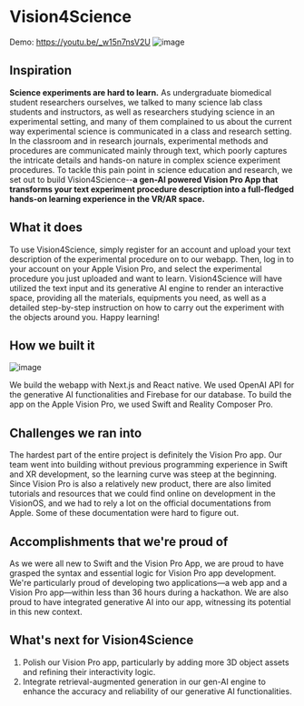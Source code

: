 # Vision4Science
Demo: https://youtu.be/_w15n7nsV2U
![image](https://github.com/stevensusas/Vision4Science-HackPrinceton/assets/113653645/9ab1b404-fcd6-418e-90d9-4a55b0a465a2)

## Inspiration

**Science experiments are hard to learn.** As undergraduate biomedical student researchers ourselves, we talked to many science lab class students and instructors, as well as researchers studying science in an experimental setting, and many of them complained to us about the current way experimental science is communicated in a class and research setting. In the classroom and in research journals, experimental methods and procedures are communicated mainly through text, which poorly captures the intricate details and hands-on nature in complex science experiment procedures. To tackle this pain point in science education and research, we set out to build Vision4Science--**a gen-AI powered Vision Pro App that transforms your text experiment procedure description into a full-fledged hands-on learning experience in the VR/AR space.**

## What it does

To use Vision4Science, simply register for an account and upload your text description of the experimental procedure on to our webapp. Then, log in to your account on your Apple Vision Pro, and select the experimental procedure you just uploaded and want to learn. Vision4Science will have utilized the text input and its generative AI engine to render an interactive space, providing all the materials, equipments you need, as well as a detailed step-by-step instruction on how to carry out the experiment with the objects around you. Happy learning!

## How we built it
![image](https://github.com/stevensusas/Vision4Science-HackPrinceton/assets/113653645/6b3f9701-8645-43fc-937d-4ce8bc5ab686)

We build the webapp with Next.js and React native. We used OpenAI API for the generative AI functionalities and Firebase for our database. To build the app on the Apple Vision Pro, we used Swift and Reality Composer Pro.

## Challenges we ran into

The hardest part of the entire project is definitely the Vision Pro app. Our team went into building without previous programming experience in Swift and XR development, so the learning curve was steep at the beginning. Since Vision Pro is also a relatively new product, there are also limited tutorials and resources that we could find online on development in the VisionOS, and we had to rely a lot on the official documentations from Apple. Some of these documentation were hard to figure out. 

## Accomplishments that we're proud of

As we were all new to Swift and the Vision Pro App, we are proud to have grasped the syntax and essential logic for Vision Pro app development. We're particularly proud of developing two applications—a web app and a Vision Pro app—within less than 36 hours during a hackathon. We are also proud to have integrated generative AI into our app, witnessing its potential in this new context.

## What's next for Vision4Science

1. Polish our Vision Pro app, particularly by adding more 3D object assets and refining their interactivity logic.
2. Integrate retrieval-augmented generation in our gen-AI engine to enhance the accuracy and reliability of our generative AI functionalities.
